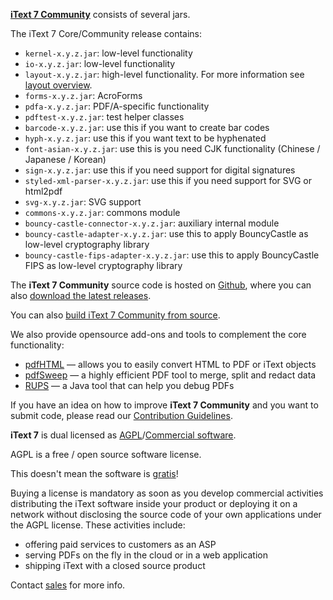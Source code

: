 **[iText 7 Community][itext]** consists of several jars.

The iText 7 Core/Community release contains:

- ```kernel-x.y.z.jar```: low-level functionality
- ```io-x.y.z.jar```:  low-level functionality
- ```layout-x.y.z.jar```: high-level functionality. For more information see [layout overview][layoutMd].
- ```forms-x.y.z.jar```: AcroForms
- ```pdfa-x.y.z.jar```: PDF/A-specific functionality
- ```pdftest-x.y.z.jar```: test helper classes
- ```barcode-x.y.z.jar```: use this if you want to create bar codes
- ```hyph-x.y.z.jar```: use this if you want text to be hyphenated
- ```font-asian-x.y.z.jar```: use this is you need CJK functionality (Chinese / Japanese / Korean)
- ```sign-x.y.z.jar```: use this if you need support for digital signatures
- ```styled-xml-parser-x.y.z.jar```: use this if you need support for SVG or html2pdf
- ```svg-x.y.z.jar```: SVG support
- ```commons-x.y.z.jar```: commons module
- ```bouncy-castle-connector-x.y.z.jar```: auxiliary internal module
- ```bouncy-castle-adapter-x.y.z.jar```: use this to apply BouncyCastle as low-level cryptography library
- ```bouncy-castle-fips-adapter-x.y.z.jar```: use this to apply BouncyCastle FIPS as low-level cryptography library

The **iText 7 Community** source code is hosted on [Github][github], where you can also [download the latest releases][latest].

You can also [build iText 7 Community from source][building].

We also provide opensource add-ons and tools to complement the core functionality:
- [pdfHTML][pdfhtml] — allows you to easily convert HTML to PDF or iText objects
- [pdfSweep][pdfsweep] — a highly efficient PDF tool to merge, split and redact data
- [RUPS][rups] — a Java tool that can help you debug PDFs

If you have an idea on how to improve **iText 7 Community** and you want to submit code,
please read our [Contribution Guidelines][contributing].

**iText 7** is dual licensed as [AGPL][agpl]/[Commercial software][sales].

AGPL is a free / open source software license.

This doesn't mean the software is [gratis][gratis]!

Buying a license is mandatory as soon as you develop commercial activities
distributing the iText software inside your product or deploying it on a network
without disclosing the source code of your own applications under the AGPL license.
These activities include:

- offering paid services to customers as an ASP
- serving PDFs on the fly in the cloud or in a web application
- shipping iText with a closed source product

Contact [sales] for more info.

[agpl]: LICENSE.md
[building]: BUILDING.md
[contributing]: CONTRIBUTING.md
[layoutMd]: layout/MODULE_OVERVIEW.md
[itext]: https://itextpdf.com/
[github]: https://github.com/itext/itext7
[latest]: https://github.com/itext/itext7/releases/latest
[sales]: https://itextpdf.com/sales
[gratis]: https://en.wikipedia.org/wiki/Gratis_versus_libre
[rups]: https://github.com/itext/i7j-rups
[pdfhtml]: https://github.com/itext/i7j-pdfhtml
[pdfsweep]: https://github.com/itext/i7j-pdfsweep
